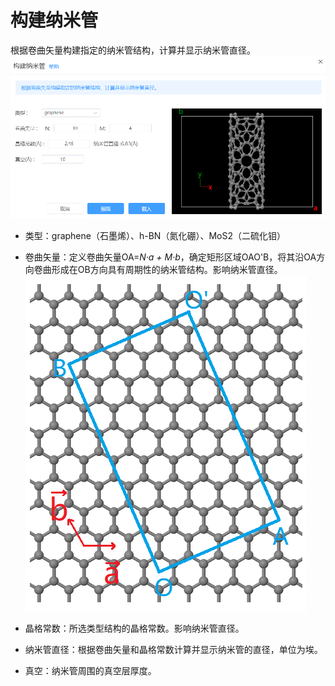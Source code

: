 # 构建纳米管
根据卷曲矢量构建指定的纳米管结构，计算并显示纳米管直径。
![build_crystal](.././nested/qstudio_manual_build_nanotube.png)

- 类型：graphene（石墨烯）、h-BN（氮化硼）、MoS2（二硫化钼）
- 卷曲矢量：定义卷曲矢量OA=*N·a + M·b*，确定矩形区域OAO'B，将其沿OA方向卷曲形成在OB方向具有周期性的纳米管结构。影响纳米管直径。
![build_crystal](.././nested/qstudio_manual_build_nanotube2.png)

- 晶格常数：所选类型结构的晶格常数。影响纳米管直径。
- 纳米管直径：根据卷曲矢量和晶格常数计算并显示纳米管的直径，单位为埃。
- 真空：纳米管周围的真空层厚度。